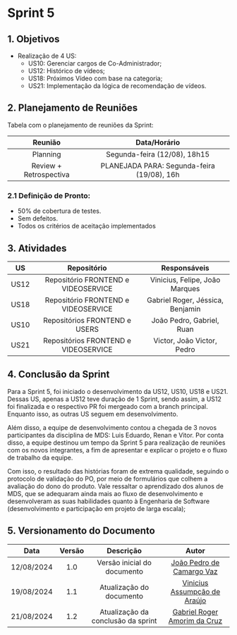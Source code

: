 # Sprint 5

## 1. Objetivos

- Realização de 4 US:
    - US10: Gerenciar cargos de Co-Administrador;
    - US12: Histórico de vídeos;
    - US18: Próximos Vídeo com base na categoria;
    - US21: Implementação da lógica de recomendação de vídeos.
 
## 2. Planejamento de Reuniões

Tabela com o planejamento de reuniões da Sprint:

| Reunião | Data/Horário |
| :-----: | :----------: |
| Planning | Segunda-feira (12/08), 18h15 |
| Review + Retrospectiva | PLANEJADA PARA: Segunda-feira (19/08), 16h |

### 2.1 Definição de Pronto:
   - 50% de cobertura de testes.
   - Sem defeitos.
   - Todos os critérios de aceitação implementados 

## 3. Atividades
| US | Repositório | Responsáveis |
| :---: | :---------: | :----------: |
| US12 | Repositório FRONTEND e VIDEOSERVICE | Vinicius, Felipe, João Marques |
| US18 | Repositório FRONTEND e VIDEOSERVICE | Gabriel Roger, Jéssica, Benjamin |
| US10 | Repositórios FRONTEND e USERS | João Pedro, Gabriel, Ruan |
| US21 | Repositórios FRONTEND e VIDEOSERVICE | Victor, João Victor, Pedro |

## 4. Conclusão da Sprint
Para a Sprint 5, foi iniciado o desenvolvimento da US12, US10, US18 e US21. Dessas US, apenas a US12 teve duração de 1 Sprint, sendo assim, a US12 foi finalizada e o respectivo PR foi mergeado com a branch principal. Enquanto isso, as outras US seguem em desenvolvimento.

Além disso, a equipe de desenvolvimento contou a chegada de 3 novos participantes da disciplina de MDS: Luis Eduardo, Renan e Vitor. Por conta disso, a equipe destinou um tempo da Sprint 5 para realização de reuniões com os novos integrantes, a fim de apresentar e explicar o projeto e o fluxo de trabalho da equipe.

Com isso, o resultado das histórias foram de extrema qualidade, seguindo o protocolo de validação do PO, por meio de formulários que colhem a avaliação do dono do produto. Vale ressaltar o aprendizado dos alunos de MDS, que se adequaram ainda mais ao fluxo de desenvolvimento e desenvolveram as suas habilidades quanto à Engenharia de Software (desenvolvimento e participação em projeto de larga escala);

## 5. Versionamento do Documento

| Data | Versão | Descrição | Autor |
| :-----: | :-------------: | :---------------: | :-: |
| 12/08/2024 | 1.0 | Versão inicial do documento | [João Pedro de Camargo Vaz](https://github.com/JoaoPedro0803) |
| 19/08/2024 | 1.1 | Atualização do documento | [Vinicius Assumpção de Araújo](https://github.com/viniman27) |
| 21/08/2024 | 1.2 | Atualização da conclusão da sprint | [Gabriel Roger Amorim da Cruz](https://github.com/GabrielRoger07) |